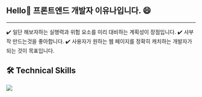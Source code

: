 ## Hello👋 프론트엔드 개발자 이유나입니다. 😄

<!--
**youna99/youna99** is a ✨ _special_ ✨ repository because its `README.md` (this file) appears on your GitHub profile.

Here are some ideas to get you started:

- 🔭 I’m currently working on ...
- 🌱 I’m currently learning ...
- 👯 I’m looking to collaborate on ...
- 🤔 I’m looking for help with ...
- 💬 Ask me about ...
- 📫 How to reach me: ...
- 😄 Pronouns: ...
- ⚡ Fun fact: ...
-->
***
✔️ 일단 해보자하는 실행력과 위험 요소를 미리 대비하는 계획성이 장점입니다.
✔️ 사부작 만드는것을 좋아합니다.
✔️ 사용자가 원하는 웹 페이지를 정확히 캐치하는 개발자가 되는 것이 목표입니다.

## 🛠️ Technical Skills
<img src="https://img.shields.io/badge/javascript-#F7DF1E?style=flat-square&logo=Javascipt&logoColor=white"/>
